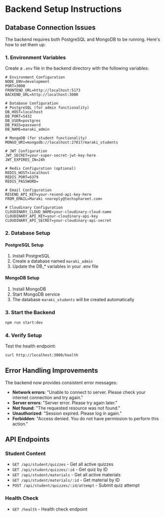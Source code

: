 # Backend Setup Instructions

## Database Connection Issues

The backend requires both PostgreSQL and MongoDB to be running. Here's how to set them up:

### 1. Environment Variables

Create a `.env` file in the backend directory with the following variables:

```env
# Environment Configuration
NODE_ENV=development
PORT=3000
FRONTEND_URL=http://localhost:5173
BACKEND_URL=http://localhost:3000

# Database Configuration
# PostgreSQL (for admin functionality)
DB_HOST=localhost
DB_PORT=5432
DB_USER=postgres
DB_PASS=password
DB_NAME=maraki_admin

# MongoDB (for student functionality)
MONGO_URI=mongodb://localhost:27017/maraki_students

# JWT Configuration
JWT_SECRET=your-super-secret-jwt-key-here
JWT_EXPIRES_IN=24h

# Redis Configuration (optional)
REDIS_HOST=localhost
REDIS_PORT=6379
REDIS_PASSWORD=

# Email Configuration
RESEND_API_KEY=your-resend-api-key-here
FROM_EMAIL=Maraki <noreply@techsphareet.com>

# Cloudinary Configuration
CLOUDINARY_CLOUD_NAME=your-cloudinary-cloud-name
CLOUDINARY_API_KEY=your-cloudinary-api-key
CLOUDINARY_API_SECRET=your-cloudinary-api-secret
```

### 2. Database Setup

#### PostgreSQL Setup
1. Install PostgreSQL
2. Create a database named `maraki_admin`
3. Update the DB_* variables in your .env file

#### MongoDB Setup
1. Install MongoDB
2. Start MongoDB service
3. The database `maraki_students` will be created automatically

### 3. Start the Backend

```bash
npm run start:dev
```

### 4. Verify Setup

Test the health endpoint:
```bash
curl http://localhost:3000/health
```

## Error Handling Improvements

The backend now provides consistent error messages:

- **Network errors**: "Unable to connect to server. Please check your internet connection and try again."
- **Server errors**: "Server error. Please try again later."
- **Not found**: "The requested resource was not found."
- **Unauthorized**: "Session expired. Please log in again."
- **Forbidden**: "Access denied. You do not have permission to perform this action."

## API Endpoints

### Student Content
- `GET /api/student/quizzes` - Get all active quizzes
- `GET /api/student/quizzes/:id` - Get quiz by ID
- `GET /api/student/materials` - Get all active materials
- `GET /api/student/materials/:id` - Get material by ID
- `POST /api/student/quizzes/:id/attempt` - Submit quiz attempt

### Health Check
- `GET /health` - Health check endpoint
